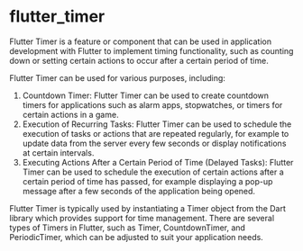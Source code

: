 # flutter_timer

Flutter Timer is a feature or component that can be used in application development with Flutter to implement timing functionality, such as counting down or setting certain actions to occur after a certain period of time.

Flutter Timer can be used for various purposes, including:

1. Countdown Timer: Flutter Timer can be used to create countdown timers for applications such as alarm apps, stopwatches, or timers for certain actions in a game.
2. Execution of Recurring Tasks: Flutter Timer can be used to schedule the execution of tasks or actions that are repeated regularly, for example to update data from the server every few seconds or display notifications at certain intervals.
3. Executing Actions After a Certain Period of Time (Delayed Tasks): Flutter Timer can be used to schedule the execution of certain actions after a certain period of time has passed, for example displaying a pop-up message after a few seconds of the application being opened.

Flutter Timer is typically used by instantiating a Timer object from the Dart library which provides support for time management. There are several types of Timers in Flutter, such as Timer, CountdownTimer, and PeriodicTimer, which can be adjusted to suit your application needs.